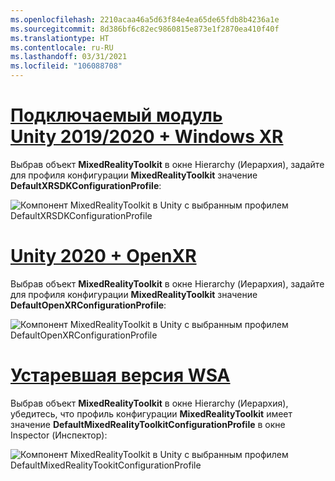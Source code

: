 ```yaml
---
ms.openlocfilehash: 2210acaa46a5d63f84e4ea65de65fdb8b4236a1e
ms.sourcegitcommit: 8d386bf6c82ec9860815e873e1f2870ea410f40f
ms.translationtype: HT
ms.contentlocale: ru-RU
ms.lasthandoff: 03/31/2021
ms.locfileid: "106088708"
---
```

# <a name="unity-20192020--windows-xr-plugin"></a>[Подключаемый модуль Unity 2019/2020 + Windows XR](#tab/winxr)

Выбрав объект **MixedRealityToolkit** в окне Hierarchy (Иерархия), задайте для профиля конфигурации **MixedRealityToolkit** значение **DefaultXRSDKConfigurationProfile**:

![Компонент MixedRealityToolkit в Unity с выбранным профилем DefaultXRSDKConfigurationProfile](../images/mr-learning-base/base-02-section6-step1-3xrsdk.png)

# <a name="unity-2020--openxr"></a>[Unity 2020 + OpenXR](#tab/openxr)
Выбрав объект **MixedRealityToolkit** в окне Hierarchy (Иерархия), задайте для профиля конфигурации **MixedRealityToolkit** значение **DefaultOpenXRConfigurationProfile**:

![Компонент MixedRealityToolkit в Unity с выбранным профилем DefaultOpenXRConfigurationProfile](../images/mr-learning-base/base-02-section6-step1-3openxr.png)

# <a name="legacy-wsa"></a>[Устаревшая версия WSA](#tab/wsa)

Выбрав объект **MixedRealityToolkit** в окне Hierarchy (Иерархия), убедитесь, что профиль конфигурации **MixedRealityToolkit** имеет значение **DefaultMixedRealityToolkitConfigurationProfile** в окне Inspector (Инспектор):

![Компонент MixedRealityToolkit в Unity с выбранным профилем DefaultMixedRealityTookitConfigurationProfile](../images/mr-learning-base/base-02-section6-step1-3.png)
